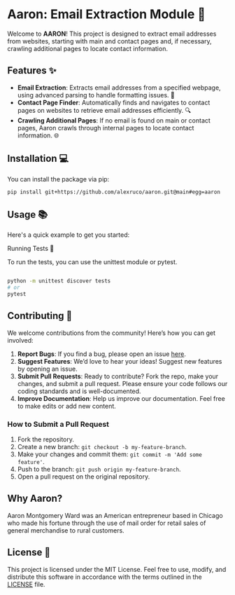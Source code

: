 # Aaron: Email Extraction Module 🚀

Welcome to **AARON**! This project is designed to extract email addresses from websites, starting with main and contact pages and, if necessary, crawling additional pages to locate contact information.


## Features ✨

- **Email Extraction**: Extracts email addresses from a specified webpage, using advanced parsing to handle formatting issues. 📧
- **Contact Page Finder**: Automatically finds and navigates to contact pages on websites to retrieve email addresses efficiently. 🔍
- **Crawling Additional Pages**: If no email is found on main or contact pages, Aaron crawls through internal pages to locate contact information. 🌐

## Installation 💻

You can install the package via pip:

```bash
pip install git+https://github.com/alexruco/aaron.git@main#egg=aaron
```

## Usage 📚

Here's a quick example to get you started:
<!--
```python
from aaron import get_emails_from_website, extract_emails_from_page

# Use the get_emails_from_website function to search a website for emails
base_url = "https://www.example.com"
emails = get_emails_from_website(base_url, max_crawl_pages=10)
print(emails)

# Or use extract_emails_from_page for a single page
emails_from_page = extract_emails_from_page("https://www.example.com/contact")
print(emails_from_page)
```
-->

Running Tests 🧪

To run the tests, you can use the unittest module or pytest.

```bash

python -m unittest discover tests
# or
pytest
```

## Contributing 🤝

We welcome contributions from the community! Here’s how you can get involved:

1. **Report Bugs**: If you find a bug, please open an issue [here](https://github.com/alexruco/aaron/issues).
2. **Suggest Features**: We’d love to hear your ideas! Suggest new features by opening an issue.
3. **Submit Pull Requests**: Ready to contribute? Fork the repo, make your changes, and submit a pull request. Please ensure your code follows our coding standards and is well-documented.
4. **Improve Documentation**: Help us improve our documentation. Feel free to make edits or add new content.

### How to Submit a Pull Request

1. Fork the repository.
2. Create a new branch: `git checkout -b my-feature-branch`.
3. Make your changes and commit them: `git commit -m 'Add some feature'`.
4. Push to the branch: `git push origin my-feature-branch`.
5. Open a pull request on the original repository.

## Why Aaron?

Aaron Montgomery Ward was an American entrepreneur based in Chicago who made his fortune through the use of mail order for retail sales of general merchandise to rural customers.  

## License 📄

This project is licensed under the MIT License. Feel free to use, modify, and distribute this software in accordance with the terms outlined in the [LICENSE](LICENSE) file.

